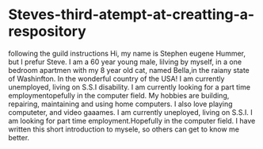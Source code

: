 # Steves-third-atempt-at-creatting-a-respository
following the guild instructions
Hi, my name is Stephen eugene Hummer, but I prefur Steve. I am a 60 year young male, lilving by myself, in a one bedroom apartmen  with my 8 year old cat, named Bella,in the raiany state of Washinfton. In the wonderful country of the USA! I am currently unemployed, living on S.S.I disability. I am currently looking for a part time employmentopefully in the computer field. My hobbies are building, repairing, maintaining and using home computers. I also love playing computeter, and video gaaames. I am currently uneployed, living on S.S.I. I am looking for part time employment.Hopefully in the computer field. 
I have written this short introduction to mysele, so others can get to know me better.
